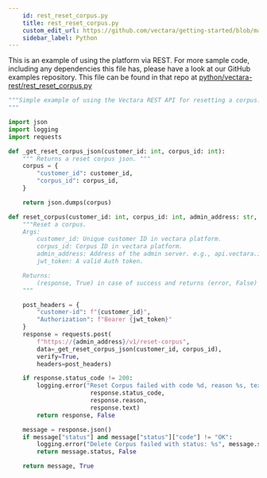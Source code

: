 ```yaml
---
    id: rest_reset_corpus.py
    title: rest_reset_corpus.py
    custom_edit_url: https://github.com/vectara/getting-started/blob/main/language-examples/python/vectara-rest/rest_reset_corpus.py
    sidebar_label: Python
---
```


This is an example of using the platform via REST.  For more sample code, including any dependencies this file has, please have a look at our GitHub examples repository.  This file can be found in that repo at <a href="https://github.com/vectara/getting-started/tree/main/language-examples/python/vectara-rest/rest_reset_corpus.py">python/vectara-rest/rest_reset_corpus.py</a>

```py title="python/vectara-rest/rest_reset_corpus.py"
"""Simple example of using the Vectara REST API for resetting a corpus.
"""

import json
import logging
import requests

def _get_reset_corpus_json(customer_id: int, corpus_id: int):
    """ Returns a reset corpus json. """
    corpus = {
        "customer_id": customer_id,
        "corpus_id": corpus_id,
    }

    return json.dumps(corpus)

def reset_corpus(customer_id: int, corpus_id: int, admin_address: str, jwt_token: str):
    """Reset a corpus.
    Args:
        customer_id: Unique customer ID in vectara platform.
        corpus_id: Corpus ID in vectara platform.
        admin_address: Address of the admin server. e.g., api.vectara.io
        jwt_token: A valid Auth token.

    Returns:
        (response, True) in case of success and returns (error, False) in case of failure.
    """

    post_headers = {
        "customer-id": f"{customer_id}",
        "Authorization": f"Bearer {jwt_token}"
    }
    response = requests.post(
        f"https://{admin_address}/v1/reset-corpus",
        data=_get_reset_corpus_json(customer_id, corpus_id),
        verify=True,
        headers=post_headers)

    if response.status_code != 200:
        logging.error("Reset Corpus failed with code %d, reason %s, text %s",
                       response.status_code,
                       response.reason,
                       response.text)
        return response, False

    message = response.json()
    if message["status"] and message["status"]["code"] != "OK":
        logging.error("Delete Corpus failed with status: %s", message.status)
        return message.status, False

    return message, True

```
